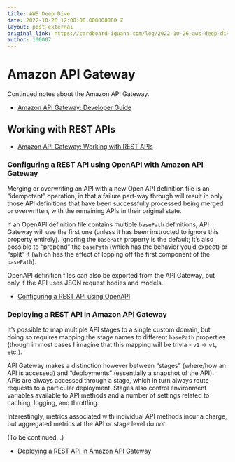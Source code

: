 ```yaml
---
title: AWS Deep Dive
date: 2022-10-26 12:00:00.000000000 Z
layout: post-external
original_link: https://cardboard-iguana.com/log/2022-10-26-aws-deep-dive.html
author: 100007
---
```


# Amazon API Gateway

Continued notes about the Amazon API Gateway.

- [Amazon API Gateway: Developer Guide](https://docs.aws.amazon.com/apigateway/latest/developerguide/welcome.html)

## Working with REST APIs

- [Amazon API Gateway: Working with REST APIs](https://docs.aws.amazon.com/apigateway/latest/developerguide/apigateway-rest-api.html)

### Configuring a REST API using OpenAPI with Amazon API Gateway

Merging or overwriting an API with a new Open API definition file is an “idempotent” operation, in that a failure part-way through will result in only those API definitions that have been successfully processed being merged or overwritten, with the remaining APIs in their original state.

If an OpenAPI definition file contains multiple `basePath` definitions, API Gateway will use the first one (unless it has been instructed to ignore this property entirely). Ignoring the `basePath` property is the default; it’s also possible to “prepend” the `basePath` (which has the behavior you’d expect) or “split” it (which has the effect of lopping off the first component of the `basePath`).

OpenAPI definition files can also be exported from the API Gateway, but only if the API uses JSON request bodies and models.

- [Configuring a REST API using OpenAPI](https://docs.aws.amazon.com/apigateway/latest/developerguide/api-gateway-import-api.html)

### Deploying a REST API in Amazon API Gateway

It’s possible to map multiple API stages to a single custom domain, but doing so requires mapping the stage names to different `basePath` properties (though in most cases I imagine that this mapping will be trivia - `v1` -\> `v1`, etc.).

API Gateway makes a distinction however between “stages” (where/how an API is accessed) and “deployments” (essentially a snapshot of the API). APIs are always accessed through a stage, which in turn always route requests to a particular deployment. Stages also control environment variables available to API methods and a number of settings related to caching, logging, and throttling.

Interestingly, metrics associated with individual API methods incur a charge, but aggregated metrics at the API or stage level do _not_.

(To be continued…)

- [Deploying a REST API in Amazon API Gateway](https://docs.aws.amazon.com/apigateway/latest/developerguide/how-to-deploy-api.html)
